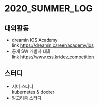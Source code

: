 # 2020_SUMMER_LOG

## 대외활동
- dreamin IOS Academy  
link <https://dreamin.career/academy/ios>  
- 공개 SW 개발자 대회  
link <https://www.oss.kr/dev_competition> 

## 스터디
- 서버 스터디  
kubernetes & docker
- 알고리즘 스터디
